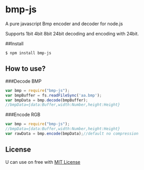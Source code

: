 bmp-js
======

A pure javascript Bmp encoder and decoder for node.js

Supports 1bit 4bit 8bit 24bit decoding and encoding with 24bit.

##Install

	$ npm install bmp-js


How to use?
---
###Decode BMP
```js
var bmp = require("bmp-js");
var bmpBuffer = fs.readFileSync('aa.bmp');
var bmpData = bmp.decode(bmpBuffer);
//bmpData={data:Buffer,width:Number,height:Height}

```

###Encode RGB
```js
var bmp = require("bmp-js");
//bmpData={data:Buffer,width:Number,height:Height}
var rawData = bmp.encode(bmpData);//default no compression

```

License
---
U can use on free with [MIT License](https://github.com/shaozilee/bmp-js/blob/master/LICENSE.md)